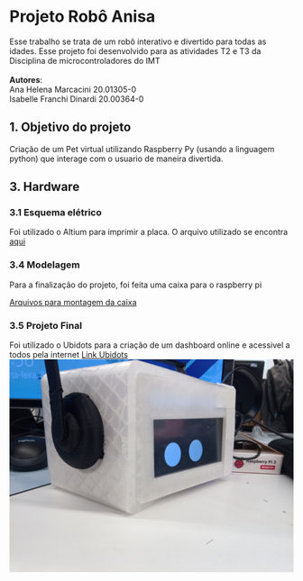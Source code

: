 # Projeto Robô Anisa 
Esse trabalho se trata de um robô interativo e divertido para todas as idades. Esse projeto foi desenvolvido para as atividades T2 e T3 da Disciplina de microcontroladores do IMT
<br>
<br>**Autores**:
<br> Ana Helena Marcacini 20.01305-0
<br>Isabelle Franchi Dinardi 20.00364-0
<br>
## 1. Objetivo do projeto
Criação de um Pet virtual utilizando Raspberry Py (usando a linguagem python) que interage com o usuario de maneira divertida.
## 3. Hardware
### 3.1 Esquema elétrico
Foi utilizado o Altium para imprimir a placa. O arquivo utilizado se encontra [aqui](https://github.com/AnaMarcacini/Projeto_Microcontroladores_RaspPI/tree/main/Docs/EsquemaEletrico)

### 3.4 Modelagem
Para a finalização do projeto, foi feita uma caixa para o raspberry pi

[Arquivos para montagem da caixa](https://github.com/AnaMarcacini/Projeto_Microcontroladores_RaspPI/tree/main/Docs/Solid)
### 3.5 Projeto Final
Foi utilizado o Ubidots para a criação de um dashboard online e acessivel a todos pela internet [Link Ubidots](https://stem.ubidots.com/app/dashboards/654bf5f0bf877b000d07d491)
<img src = https://github.com/AnaMarcacini/Projeto_Microcontroladores_RaspPI/blob/main/Docs/Videos/IMG_20231108_175854_931.jpg> </img>










